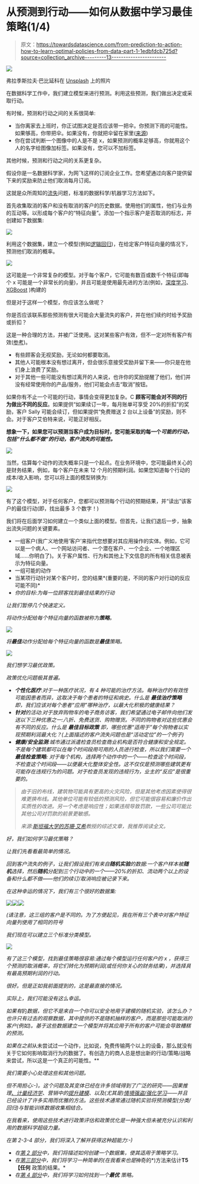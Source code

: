 # 从预测到行动——如何从数据中学习最佳策略(1/4)

> 原文：<https://towardsdatascience.com/from-prediction-to-action-how-to-learn-optimal-policies-from-data-part-1-1edbfdcb725d?source=collection_archive---------13----------------------->

![](img/60b5bcdb5d21787e09079e9a175e362e.png)

弗拉季斯拉夫·巴比延科在 [Unsplash](https://unsplash.com?utm_source=medium&utm_medium=referral) 上的照片

在数据科学工作中，我们建立模型来进行预测。利用这些预测，我们做出决定或采取行动。

有时候，预测和行动之间的关系很简单:

*   当你离家去上班时，你正试图决定是否应该带一把伞。你预测下雨的可能性。如果够高，你带把伞。如果没有，你就把伞留在家里([来源](https://pubs.aeaweb.org/doi/10.1257/aer.p20151023))
*   你在尝试判断一个图像中的人是不是 x，如果预测的概率足够高，你就用这个人的名字给图像加标签。如果没有，您可以不加标签。

其他时候，预测和行动之间的关系更复杂。

假设你是一名数据科学家，为网飞这样的订阅企业工作。您希望通过向客户提供留下来的奖励来防止他们取消每月订阅。

这就是众所周知的[流失](https://blog.hubspot.com/service/what-is-customer-churn)问题，标准的数据科学/机器学习方法如下。

首先收集取消的客户和没有取消的客户的历史数据。使用他们的属性，他们与业务的互动等。以形成每个客户的“特征向量”。添加一个指示客户是否取消的标志，并创建如下数据集:

![](img/8b272ab7d08840c7964b8e3675938ab7.png)

利用这个数据集，建立一个模型(例如[逻辑回归](https://en.wikipedia.org/wiki/Logistic_regression))，在给定客户特征向量的情况下，预测他们取消的概率。

![](img/206cc2fa5ac5fd096bcc13b9ab6d37aa.png)

这可能是一个非常复杂的模型。对于每个客户，它可能有数百或数千个特征(即每个 x 可能是一个非常长的向量)，并且可能是使用最先进的方法(例如，[深度学习](https://en.wikipedia.org/wiki/Deep_learning)、 [XGBoost](https://en.wikipedia.org/wiki/XGBoost) )构建的

但是对于这样一个模型，你应该怎么做呢？

你是否应该联系那些预测有很大可能会大量流失的客户，并在他们续约时给予奖励或折扣？

这是一种合理的方法，并被广泛使用。这对某些客户有效，但不一定对所有客户有效([参考](https://doi.org/10.1509/jmr.16.0163))。

*   有些顾客会无视奖励，无论如何都要取消。
*   其他人可能根本没有想过离开，但会很乐意接受奖励并留下来——你只是在他们身上浪费了奖励。
*   对于其他一些可能没有想过离开的人来说，也许你的奖励提醒了他们，他们并没有经常使用你的产品/服务，他们可能会点击“取消”按钮。

如果你有不止一个可能的行动，事情会变得更加复杂。C **顾客可能会对不同的行为做出不同的反应**。如果提供“如果续订一年，每月账单可享受 20%的折扣”的奖励，客户 Sally 可能会续订，但如果提供“免费赠送 2 台以上设备”的奖励，则不会。对于客户艾伯特来说，可能正好相反。

**想象一下，如果您可以预测当客户成为目标时，您可能采取的每一个*可能的行动，包括“什么都不做”的行动，客户流失的可能性。***

![](img/5abd74bc8a8c6d672584666c800683de.png)

当然，估算每个动作的流失概率只是一个起点。在业务环境中，您可能最终关心的是财务结果，例如，每个客户在未来 12 个月的预期利润。如果您知道每个行动的成本/收入影响，您可以将上面的模型转换为:

![](img/7ef0ce8163f911eb7f0ab86db42d9fc2.png)

有了这个模型，对于任何客户，您都可以预测每个行动的预期结果，并“读出”该客户的最佳行动(即，找出最多 3 个数字！)

我们将在后面学习如何建立一个类似上面的模型。但首先，让我们退后一步，抽象出流失问题的关键要素。

*   一组客户(我广义地使用‘客户’来指代您想要对其应用操作的实体。例如，它可以是一个病人、一个网站访问者、一个潜在客户、一个企业、一个地理区域……你明白了)。关于客户属性、行为和其他上下文信息的所有相关信息被表示为特征向量。
*   一组可能的动作
*   当某项行动针对某个客户时，您的结果*(重要的是，不同的客户对行动的反应可能不同)*
*   *你的目标:为每一位顾客找到最佳结果的行动*

*让我们暂停几个快速定义。*

*将动作分配给每个特征向量的函数被称为**策略**。*

*![](img/12355b9e09e82efbaf128ce1c95aca14.png)*

*将**最佳**动作分配给每个特征向量的函数是**最佳**策略。*

*![](img/850f99e91a1fc37b0259dec81b9c2ee4.png)*

*我们想学习最优政策。*

*政策优化问题极其普遍。*

*   ***个性化医疗**:对于一种医疗状况，有 4 种可能的治疗方法。每种治疗的有效性可能因患者而异，这取决于每个患者的特征和病史。什么是 ***最佳治疗策略*** 即，我们应该对每个患者“应用”哪种治疗，以最大化积极的健康结果？*
*   ***针对**的活动:对于放弃购物车的电子商务访客，我们希望通过电子邮件向他们发送以下三种优惠之一:八折、免费送货、购物赠货。不同的购物者对这些优惠会有不同的反应。什么是 ***最佳目标政策*** 即，哪些优惠“适用于”每个购物者以实现预期利润最大化？(上面描述的客户流失问题也是“活动定位”的一个例子)*
*   ***健康/安全监测**:城市通过派遣检查员检查商业机构是否符合健康和安全规定。不是每个建筑都可以在每个时间段用可用的人员进行检查，所以我们需要一个 ***最佳检查策略:*** 对于每个机构，选择两个动作中的一个——检查这个时间段，不检查这个时间段——以便最大化整体安全性。这不仅仅是预测哪些建筑更有可能存在违规行为的问题。对于检查员发现的违规行为，业主的“反应”是很重要的。*

> *由于旧的布线，建筑物可能具有更高的火灾风险，但是其他考虑因素使得很难更换布线。其他单位可能有较低的预测风险，但它可能很容易和廉价作出实质性的改进。另一个考虑是响应性；如果违规导致罚款，一些公司可能比其他公司对罚款的前景更敏感。*
> 
> *来源:[斯坦福大学的苏珊·艾希](https://www.sciencemag.org/lookup/doi/10.1126/science.aal4321')教授的综述文章，我推荐阅读全文。*

*好，我们如何学习最优策略？*

*让我们先看看最简单的情况。*

*回到客户流失的例子，让我们假设我们有来自**随机实验**的数据:一个客户样本被**随机**选择，然后**随机**分配到三个行动中的一个——20%的折扣、流动两个以上的设备和什么都不做——他们的续订/取消响应被记录下来。*

*在这种幸运的情况下，我们有三个很好的数据集:*

*![](img/04a83d83b73463c4530aec029dd117fd.png)**![](img/47fd45d42460417d9b78199ff515922f.png)**![](img/04b1a17ab52eb9a2ff9ef545d717c303.png)*

*(请注意，这三组的客户是不同的。为了方便起见，我在所有三个表中对客户特征向量列使用了相同的符号*

*我们现在可以建立三个标准分类模型。*

*![](img/e38e7cb769fd02ac1b42ea237e62373c.png)*

*有了这三个模型，找到最佳策略很容易:通过每个模型运行任何客户的 *x* ，获得三个预测的取消概率，将它们转化为预期利润(或任何你关心的财务结果)，并选择具有最高预期利润的行动。*

*很好。但是正如我前面提到的，这是最直接的情况。*

*实际上，我们可能没有这么幸运。*

*如果有*的*数据，但它不是来自一个你可以安全地用于建模的随机实验，该怎么办？也许只有过去的观察数据，其中提供的不是随机抽样的客户，而是那些可能取消的客户(例如)。基于这些数据建立一个模型并将其应用于所有的客户可能会导致糟糕的预测。*

*如果在之前*从未尝试过一个动作，比如说，免费传输两个以上的设备，那么就没有关于它如何影响取消行为的数据了。有创造力的商人总是想出新的行动/策略/战略来尝试，所以这是一个真正的可能性。**

*我们需要小心处理这些和其他问题。*

*但不用担心:-)。这个问题及其变体已经在许多领域得到了广泛的研究——因果推理[、](https://en.wikipedia.org/wiki/Causal_inference)[计量经济学](https://en.wikipedia.org/wiki/Econometrics)、营销中的[提升建模](https://en.wikipedia.org/wiki/Uplift_modelling)、以及(尤其是)[情境强盗/强化学习](https://vowpalwabbit.org/tutorials/contextual_bandits.html)——并且已经设计了许多实用而优雅的方法。这些技术通常通过随机实验将预测模型(分类/回归)与智能训练数据收集相结合。*

*在我看来，使用这些技术进行政策评估和政策优化是一种强大但未被充分认识和利用的数据科学超级力量。*

*在第 2-3-4 部分，我们将深入了解并获得这种超能力:-)*

*   *在[第 2 部分](/from-making-predictions-to-optimizing-actions-an-introduction-to-policy-learning-2-4-9fc46ba8f3d0)中，我们将描述如何创建一个数据集，使其适用于策略学习。*
*   *在[第三部分](/from-prediction-to-action-how-to-learn-optimal-policies-from-data-3-4-aa56c974a505)中，我们将学习一种简单的(在我看来也是*神奇的*)方法来估计**T5【任何** 政策的结果。*
*   *在[第 4 部分](/from-prediction-to-action-how-to-learn-optimal-policies-from-data-4-4-14c63cc0c938)中，我们将学习如何找到一个**最优** 策略。*